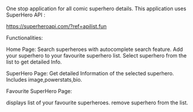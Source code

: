 One stop application for all comic superhero details.
This application uses SuperHero API :

https://superheroapi.com/?ref=apilist.fun

Functionalities:

Home Page:
Search superheroes with autocomplete search feature.
Add your superhero to your favourite superhero list.
Select superhero from the list to get detailed Info.

SuperHero Page:
Get detailed Information of the selected superhero.
Includes image,powerstats,bio.

Favourite SuperHero Page:

displays list of your favourite superheroes.
remove superhero from the list.
